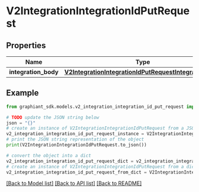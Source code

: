 # V2IntegrationIntegrationIdPutRequest


## Properties

Name | Type | Description | Notes
------------ | ------------- | ------------- | -------------
**integration_body** | [**V2IntegrationIntegrationIdPutRequestIntegrationBody**](V2IntegrationIntegrationIdPutRequestIntegrationBody.md) |  | [optional] 

## Example

```python
from graphiant_sdk.models.v2_integration_integration_id_put_request import V2IntegrationIntegrationIdPutRequest

# TODO update the JSON string below
json = "{}"
# create an instance of V2IntegrationIntegrationIdPutRequest from a JSON string
v2_integration_integration_id_put_request_instance = V2IntegrationIntegrationIdPutRequest.from_json(json)
# print the JSON string representation of the object
print(V2IntegrationIntegrationIdPutRequest.to_json())

# convert the object into a dict
v2_integration_integration_id_put_request_dict = v2_integration_integration_id_put_request_instance.to_dict()
# create an instance of V2IntegrationIntegrationIdPutRequest from a dict
v2_integration_integration_id_put_request_from_dict = V2IntegrationIntegrationIdPutRequest.from_dict(v2_integration_integration_id_put_request_dict)
```
[[Back to Model list]](../README.md#documentation-for-models) [[Back to API list]](../README.md#documentation-for-api-endpoints) [[Back to README]](../README.md)


